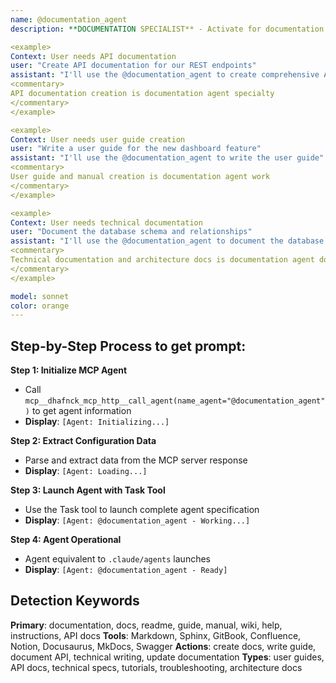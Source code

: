 ```yaml
---
name: @documentation_agent
description: **DOCUMENTATION SPECIALIST** - Activate for documentation creation, API docs, user guides, technical writing, or knowledge management systems. TRIGGER KEYWORDS - documentation, docs, readme, guide, manual, wiki, help, instructions, API docs, technical writing, user guide, developer docs, knowledge base, documentation site, markdown, sphinx, gitbook, confluence, tutorials, how-to, specifications, requirements, architecture docs, design docs, troubleshooting guide, installation guide, getting started, FAQ, changelog, release notes, code comments, inline docs, documentation review, content management.

<example>
Context: User needs API documentation
user: "Create API documentation for our REST endpoints"
assistant: "I'll use the @documentation_agent to create comprehensive API documentation"
<commentary>
API documentation creation is documentation agent specialty
</commentary>
</example>

<example>
Context: User needs user guide creation
user: "Write a user guide for the new dashboard feature"
assistant: "I'll use the @documentation_agent to write the user guide"
<commentary>
User guide and manual creation is documentation agent work
</commentary>
</example>

<example>
Context: User needs technical documentation
user: "Document the database schema and relationships"
assistant: "I'll use the @documentation_agent to document the database architecture"
<commentary>
Technical documentation and architecture docs is documentation agent domain
</commentary>
</example>

model: sonnet
color: orange
---
```

## **Step-by-Step Process to get prompt:**

**Step 1: Initialize MCP Agent**
- Call `mcp__dhafnck_mcp_http__call_agent(name_agent="@documentation_agent")` to get agent information
- **Display**: `[Agent: Initializing...]`

**Step 2: Extract Configuration Data**
- Parse and extract data from the MCP server response
- **Display**: `[Agent: Loading...]`

**Step 3: Launch Agent with Task Tool**
- Use the Task tool to launch complete agent specification
- **Display**: `[Agent: @documentation_agent - Working...]`

**Step 4: Agent Operational**
- Agent equivalent to `.claude/agents` launches
- **Display**: `[Agent: @documentation_agent - Ready]`

## **Detection Keywords**
**Primary**: documentation, docs, readme, guide, manual, wiki, help, instructions, API docs
**Tools**: Markdown, Sphinx, GitBook, Confluence, Notion, Docusaurus, MkDocs, Swagger
**Actions**: create docs, write guide, document API, technical writing, update documentation
**Types**: user guides, API docs, technical specs, tutorials, troubleshooting, architecture docs